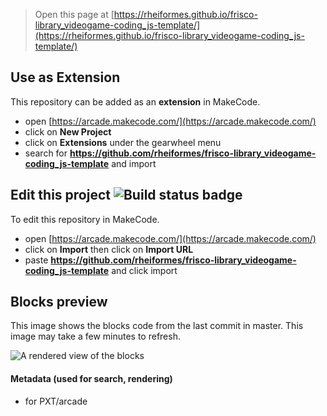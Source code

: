  


> Open this page at [https://rheiformes.github.io/frisco-library_videogame-coding_js-template/](https://rheiformes.github.io/frisco-library_videogame-coding_js-template/)

## Use as Extension

This repository can be added as an **extension** in MakeCode.

* open [https://arcade.makecode.com/](https://arcade.makecode.com/)
* click on **New Project**
* click on **Extensions** under the gearwheel menu
* search for **https://github.com/rheiformes/frisco-library_videogame-coding_js-template** and import

## Edit this project ![Build status badge](https://github.com/rheiformes/frisco-library_videogame-coding_js-template/workflows/MakeCode/badge.svg)

To edit this repository in MakeCode.

* open [https://arcade.makecode.com/](https://arcade.makecode.com/)
* click on **Import** then click on **Import URL**
* paste **https://github.com/rheiformes/frisco-library_videogame-coding_js-template** and click import

## Blocks preview

This image shows the blocks code from the last commit in master.
This image may take a few minutes to refresh.

![A rendered view of the blocks](https://github.com/rheiformes/frisco-library_videogame-coding_js-template/raw/master/.github/makecode/blocks.png)

#### Metadata (used for search, rendering)

* for PXT/arcade
<script src="https://makecode.com/gh-pages-embed.js"></script><script>makeCodeRender("{{ site.makecode.home_url }}", "{{ site.github.owner_name }}/{{ site.github.repository_name }}");</script>
